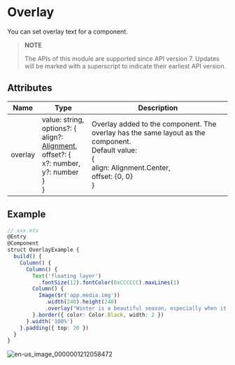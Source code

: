 # Overlay

You can set overlay text for a component.

>  **NOTE**
>
> The APIs of this module are supported since API version 7. Updates will be marked with a superscript to indicate their earliest API version.

## Attributes

| Name      | Type                         | Description                      |
| ------- | ----------------------------- | ------------------------- |
| overlay | value: string,<br>options?: {<br>align?: [Alignment](ts-appendix-enums.md#alignment), <br>offset?: {<br>  x?: number,<br>  y?: number<br> }<br>} | Overlay added to the component. The overlay has the same layout as the component.<br>Default value:<br>{<br>align: Alignment.Center,<br>offset: {0, 0}<br>} |


## Example

```ts
// xxx.ets
@Entry
@Component
struct OverlayExample {
  build() {
    Column() {
      Column() {
        Text('floating layer')
          .fontSize(12).fontColor(0xCCCCCC).maxLines(1)
        Column() {
          Image($r('app.media.img'))
            .width(240).height(240)
            .overlay("Winter is a beautiful season, especially when it snows.", { align: Alignment.Bottom, offset: { x: 0, y: -15 } })
        }.border({ color: Color.Black, width: 2 })
      }.width('100%')
    }.padding({ top: 20 })
  }
}
```

![en-us_image_0000001212058472](figures/en-us_image_0000001212058472.png)
